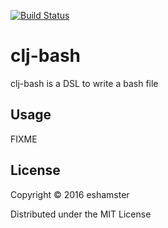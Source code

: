 [![Build Status](https://travis-ci.org/eshamster/clj-bash.svg?branch=master)](https://travis-ci.org/eshamster/clj-bash)

# clj-bash

clj-bash is a DSL to write a bash file

## Usage

FIXME

## License

Copyright © 2016 eshamster

Distributed under the MIT License
